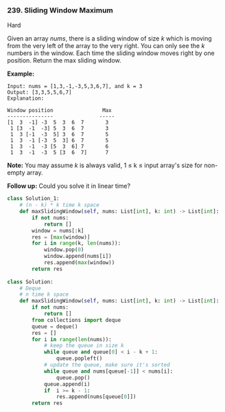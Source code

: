 ### 239. Sliding Window Maximum

Hard

Given an array *nums*, there is a sliding window of size *k* which is moving from the very left of the array to the very right. You can only see the *k* numbers in the window. Each time the sliding window moves right by one position. Return the max sliding window.

**Example:**

```
Input: nums = [1,3,-1,-3,5,3,6,7], and k = 3
Output: [3,3,5,5,6,7] 
Explanation: 

Window position                Max
---------------               -----
[1  3  -1] -3  5  3  6  7       3
 1 [3  -1  -3] 5  3  6  7       3
 1  3 [-1  -3  5] 3  6  7       5
 1  3  -1 [-3  5  3] 6  7       5
 1  3  -1  -3 [5  3  6] 7       6
 1  3  -1  -3  5 [3  6  7]      7
```

**Note:** 
You may assume *k* is always valid, 1 ≤ k ≤ input array's size for non-empty array.

**Follow up:**
Could you solve it in linear time?



```python
class Solution_1:
    # (n - k) * k time k space
    def maxSlidingWindow(self, nums: List[int], k: int) -> List[int]:
        if not nums:
            return []
        window = nums[:k]
        res = [max(window)]
        for i in range(k, len(nums)):
            window.pop(0)
            window.append(nums[i])
            res.append(max(window))
        return res
    
class Solution:
    # Deque
    # n time k space
    def maxSlidingWindow(self, nums: List[int], k: int) -> List[int]:
        if not nums:
            return []
        from collections import deque
        queue = deque()
        res = []
        for i in range(len(nums)):
            # keep the queue in size k
            while queue and queue[0] < i - k + 1:
                queue.popleft()
            # update the queue, make sure it's sorted
            while queue and nums[queue[-1]] < nums[i]:
                queue.pop()
            queue.append(i)
            if  i >= k - 1:
                res.append(nums[queue[0]])
        return res
```

